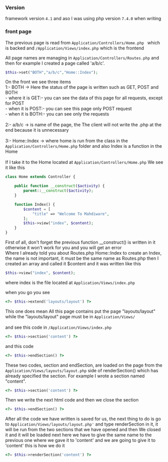 <h3>Version</h2>

framework version `4.1` and aso I was using php version `7.4.0` when writing

<h3>front page</h2>

The previous page is read from `Application/Controllers/Home.php ` which is backed  and `/Application/Views/index.php` which is the frontend 

All page names are managing in `Application/Controllers/Routes.php` and then for example I created a page called 'a/b/c'.  

```php
$this->set("BOTH","a/b/c","Home::Index");
```
On the front we see three items <br>
1:- BOTH -> Here the status of the page is written such as GET, POST and BOTH
<br>
    - where it is GET:- you can see the data of this page for all requests, except for POST <br>
    - when it is POST:- you can see this page only POST request<br>
    - when it is BOTH:- you can see only the requests <br><br>
2:- a/b/c -> is name of the page, the  The client will not write the .php at the end because it is unnecessary <br><br>
3:- Home::Index -> where home is run from the class in the `Application/Controllers/Home.php` folder and also Index is a function in the Home 
<br><br>
If I take it to the Home located at `Application/Controllers/Home.php`
We see it like this 

```php
class Home extends Controller {

    public function __construct($activity) {
        parent::__construct($activity);
    }

    function Index() {           
        $content = [
        	"title" => "Welcome To Mahdiware",
        ];
        $this->view("index", $content);
    }
}
```
First of all, don't forget the previous function __construct() is written in it otherwise it won't work for you and you will get an error<br>
Where I already told you about Routes.php Home::Index to create an Index, the name is not important, it must be the same name as Routes.php
then I created an array and called it $content and it was written like this 
```php
$this->view("index", $content);
```
where index is the file located at `Application/Views/index.php`



when you go you see 
```php
<?= $this->extend('layouts/layout') ?>
```
This one does mean All this page contains put the page "layouts/layout"
<br>
while the "layouts/layout" page must be in `Application/Views/`
<br><br>
 and see this code in `/Application/Views/index.php`
```php
<?= $this->section('content') ?>
```
and this code

```php
<?= $this->endSection() ?>
```

These two codes, section and endSection, are loaded on the page from the `Application/Views/layouts/layout.php` side of renderSection() which has already specified the section.
 For example I wrote a section named "content". 
```php
<?= $this->section('content') ?>
```
Then we write the next html code and then we close the section 
```php
<?= $this->endSection() ?>
```
After all the code we have written is saved for us, the next thing to do is go to `Application/Views/layouts/layout.php'` and type renderSection in it, it will be run from the two sections that we have opened and then We closed it and it will be loaded next here we have to give the same name to the previous one where we gave it to 'content' and we are going to give it to 'content' this is how we do it 

```php
<?= $this->renderSection('content') ?>
```